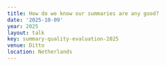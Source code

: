 ```yaml
---
title: How do we know our summaries are any good?
date: '2025-10-09'
year: 2025
layout: talk
key: summary-quality-evaluation-2025
venue: Ditto
location: Netherlands
---
```

